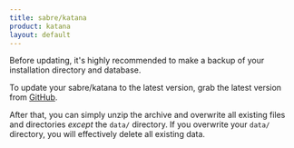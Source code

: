 ```yaml
---
title: sabre/katana
product: katana
layout: default
---
```


Before updating, it's highly recommended to make a backup of your installation
directory and database.

To update your sabre/katana to the latest version, grab the latest version
from [GitHub][1].

After that, you can simply unzip the archive and overwrite all existing files
and directories *except* the `data/` directory. If you overwrite your `data/`
directory, you will effectively delete all existing data.

[1]: https://github.com/fruux/sabre-katana/releases/
